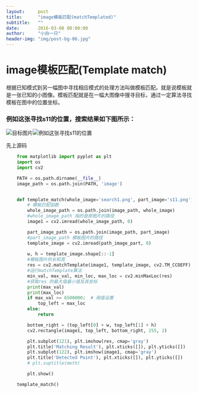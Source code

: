 ```yaml
---
layout:     post
title:      "image模板匹配(matchTemplated)"
subtitle:   ""
date:       2016-03-08 00:00:00
author:     "小白一只"
header-img: "img/post-bg-06.jpg"
---
```



#  image模板匹配(Template match)

  根据已知模式到另一幅图中寻找相应模式的处理方法叫做模板匹配。就是说模板就是一张已知的小图像。模板匹配就是在一幅大图像中搜寻目标，通过一定算法寻找模板在图中的位置坐标。

###  例如这张寻找s11的位置，搜索结果如下图所示：
  ![目标图片](https://i.imgur.com/1nPlbNk.png)![例如这张寻找s11的位置](https://i.imgur.com/lTqn2aH.png)

先上源码
```python
	from matplotlib import pyplot as plt
	import os
	import cv2

	PATH = os.path.dirname(__file__)
	image_path = os.path.join(PATH, 'image')


	def template_match(whole_image='search1.png', part_image='s11.png'):
		# 模板匹配函数  
	    whole_image_path = os.path.join(image_path, whole_image)
	    #whole_image_path 指的是原图片的路径
	    image1 = cv2.imread(whole_image_path, 0)

	    part_image_path = os.path.join(image_path, part_image)
	    #part_image_path 模板图片的路径
	    template_image = cv2.imread(path_image_part, 0)
	    
	    w, h = template_image.shape[::-1]
		#模板图片的长和宽
	    res = cv2.matchTemplate(image1, template_image, cv2.TM_CCOEFF)
	    #运行matchTemplate算法
	    min_val, max_val, min_loc, max_loc = cv2.minMaxLoc(res)
	    #获取res 的最大值最小值及其坐标
	    print(max_val)
	    print(max_loc)
	    if max_val >= 6500000:  # 阈值设置
	        top_left = max_loc
	    else:
	        return

	    bottom_right = (top_left[0] + w, top_left[1] + h)
	    cv2.rectangle(image1, top_left, bottom_right, 255, 2)

	    plt.subplot(121), plt.imshow(res, cmap='gray')
	    plt.title('Matching Result'), plt.xticks([]), plt.yticks([])
	    plt.subplot(122), plt.imshow(image1, cmap='gray')
	    plt.title('Detected Point'), plt.xticks([]), plt.yticks([])
	    # plt.suptitle(meth)

	    plt.show()

	template_match()
```




